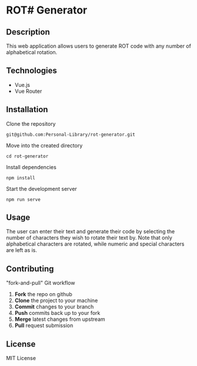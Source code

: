 # ROT# Generator

## Description

This web application allows users to generate ROT code with any number of alphabetical rotation.

## Technologies

- Vue.js
- Vue Router

## Installation

Clone the repository

`git@github.com:Personal-Library/rot-generator.git`

Move into the created directory

`cd rot-generator`

Install dependencies

`npm install`

Start the development server

`npm run serve`

## Usage

The user can enter their text and generate their code by selecting the number of characters
they wish to rotate their text by. Note that only alphabetical characters are rotated, while
numeric and special characters are left as is.

## Contributing

"fork-and-pull" Git workflow

1. **Fork** the repo on github
2. **Clone** the project to your machine
3. **Commit** changes to your branch
4. **Push** commits back up to your fork
5. **Merge** latest changes from upstream
6. **Pull** request submission

## License

MIT License

